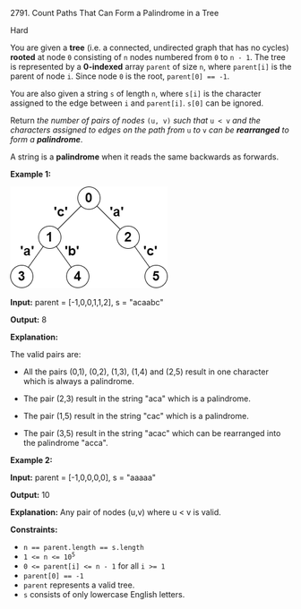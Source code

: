 2791\. Count Paths That Can Form a Palindrome in a Tree

Hard

You are given a **tree** (i.e. a connected, undirected graph that has no cycles) **rooted** at node `0` consisting of `n` nodes numbered from `0` to `n - 1`. The tree is represented by a **0-indexed** array `parent` of size `n`, where `parent[i]` is the parent of node `i`. Since node `0` is the root, `parent[0] == -1`.

You are also given a string `s` of length `n`, where `s[i]` is the character assigned to the edge between `i` and `parent[i]`. `s[0]` can be ignored.

Return _the number of pairs of nodes_ `(u, v)` _such that_ `u < v` _and the characters assigned to edges on the path from_ `u` _to_ `v` _can be **rearranged** to form a **palindrome**_.

A string is a **palindrome** when it reads the same backwards as forwards.

**Example 1:**

![](treedrawio-8drawio.png)

**Input:** parent = [-1,0,0,1,1,2], s = "acaabc"

**Output:** 8

**Explanation:**

The valid pairs are:

- All the pairs (0,1), (0,2), (1,3), (1,4) and (2,5) result in one character which is always a palindrome.

- The pair (2,3) result in the string "aca" which is a palindrome.

- The pair (1,5) result in the string "cac" which is a palindrome.

- The pair (3,5) result in the string "acac" which can be rearranged into the palindrome "acca". 

**Example 2:**

**Input:** parent = [-1,0,0,0,0], s = "aaaaa"

**Output:** 10

**Explanation:** Any pair of nodes (u,v) where u < v is valid. 

**Constraints:**

*   `n == parent.length == s.length`
*   <code>1 <= n <= 10<sup>5</sup></code>
*   `0 <= parent[i] <= n - 1` for all `i >= 1`
*   `parent[0] == -1`
*   `parent` represents a valid tree.
*   `s` consists of only lowercase English letters.